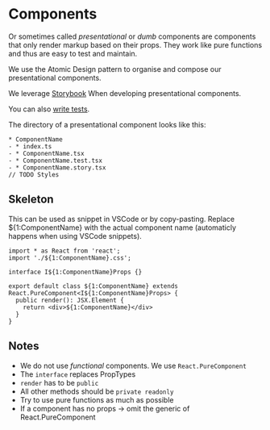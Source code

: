 # Components

Or sometimes called _presentational_ or _dumb_ components are components that only render markup based on their props.
They work like pure functions and thus are easy to test and maintain.

We use the Atomic Design pattern to organise and compose our presentational components.

We leverage [Storybook](../../SETUP_STORYBOOK.md) When developing presentational components.

You can also [write tests](../../CREATE_TESTS.md).

The directory of a presentational component looks like this:
```
* ComponentName
- * index.ts
- * ComponentName.tsx
- * ComponentName.test.tsx
- * ComponentName.story.tsx
// TODO Styles
```

## Skeleton
This can be used as snippet in VSCode or by copy-pasting. Replace ${1:ComponentName} with the actual component name (automaticly happens when using VSCode snippets).

```tsx
import * as React from 'react';
import './${1:ComponentName}.css';

interface I${1:ComponentName}Props {}

export default class ${1:ComponentName} extends React.PureComponent<I${1:ComponentName}Props> {
  public render(): JSX.Element {
    return <div>${1:ComponentName}</div>
  }
}
```

## Notes

* We do not use _functional_ components. We use `React.PureComponent`
* The `interface` replaces PropTypes
* `render` has to be `public`
* All other methods should be `private readonly`
* Try to use pure functions as much as possible
* If a component has no props -> omit the generic of React.PureComponent
